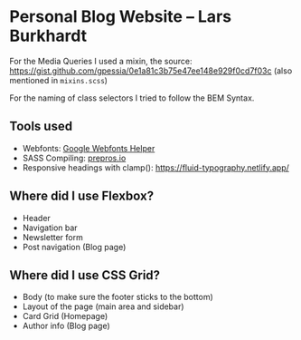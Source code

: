 # Personal Blog Website – Lars Burkhardt


For the Media Queries I used a mixin, the source: <https://gist.github.com/gpessia/0e1a81c3b75e47ee148e929f0cd7f03c> (also mentioned in `mixins.scss`)

For the naming of class selectors I tried to follow the BEM Syntax.

## Tools used

- Webfonts: [Google Webfonts Helper](https://google-webfonts-helper.herokuapp.com/fonts)
- SASS Compiling: [prepros.io](https://prepros.io)
- Responsive headings with clamp(): <https://fluid-typography.netlify.app/>

## Where did I use Flexbox?

- Header
- Navigation bar
- Newsletter form
- Post navigation (Blog page)

## Where did I use CSS Grid?
- Body (to make sure the footer sticks to the bottom)
- Layout of the page (main area and sidebar)
- Card Grid (Homepage)
- Author info (Blog page)